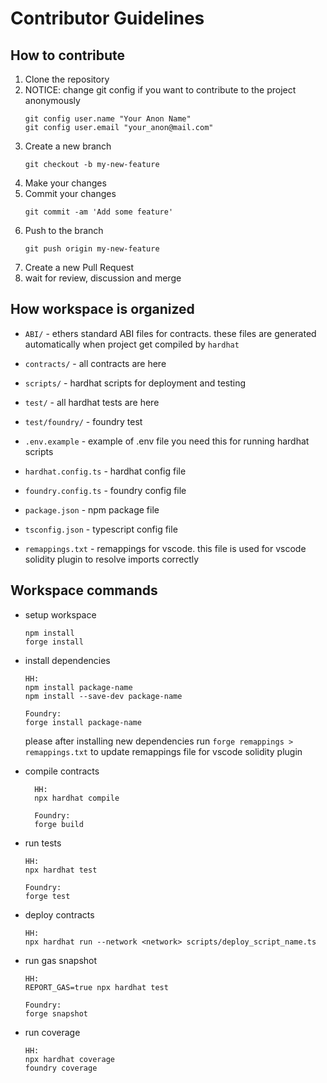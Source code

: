 # Contributor Guidelines

## How to contribute

1. Clone the repository
2. NOTICE: change git config if you want to contribute to the project anonymously
   ```
   git config user.name "Your Anon Name"
   git config user.email "your_anon@mail.com"
   ```
3. Create a new branch
   ```
   git checkout -b my-new-feature
   ```
4. Make your changes
5. Commit your changes
   ```
   git commit -am 'Add some feature'
   ```
6. Push to the branch
   ```
   git push origin my-new-feature
   ```
7. Create a new Pull Request
8. wait for review, discussion and merge

## How workspace is organized

- `ABI/` - ethers standard ABI files for contracts. these files are generated automatically when project get compiled by `hardhat`

- `contracts/` - all contracts are here

- `scripts/` - hardhat scripts for deployment and testing

- `test/` - all hardhat tests are here

- `test/foundry/` - foundry test

- `.env.example` - example of .env file you need this for running hardhat scripts

- `hardhat.config.ts` - hardhat config file

- `foundry.config.ts` - foundry config file

- `package.json` - npm package file

- `tsconfig.json` - typescript config file

- `remappings.txt` - remappings for vscode. this file is used for vscode solidity plugin to resolve imports correctly 

## Workspace commands

- setup workspace
  ```
  npm install
  forge install
  ```

- install dependencies
  ```
  HH:
  npm install package-name
  npm install --save-dev package-name

  Foundry:
  forge install package-name
  ```
  please after installing new dependencies run `forge remappings > remappings.txt` to update remappings file for vscode solidity plugin
- compile contracts
  ```
    HH:
    npx hardhat compile

    Foundry:
    forge build
    ```
- run tests
    ```
    HH:
    npx hardhat test
    
    Foundry:
    forge test
    ```
- deploy contracts
    ```
    HH:
    npx hardhat run --network <network> scripts/deploy_script_name.ts
    ```
- run gas snapshot
    ```
    HH:
    REPORT_GAS=true npx hardhat test

    Foundry:
    forge snapshot
    ```
- run coverage
    ```
    HH:
    npx hardhat coverage
    foundry coverage

    